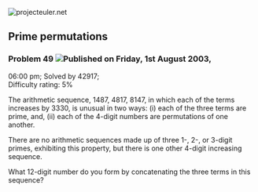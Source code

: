 ![projecteuler.net](images/print_page_logo.png)

## Prime permutations

### Problem 49 ![](images/icon_info.png)Published on Friday, 1st August 2003,
06:00 pm; Solved by 42917;  
Difficulty rating: 5%

The arithmetic sequence, 1487, 4817, 8147, in which each of the terms
increases by 3330, is unusual in two ways: (i) each of the three terms are
prime, and, (ii) each of the 4-digit numbers are permutations of one another.

There are no arithmetic sequences made up of three 1-, 2-, or 3-digit primes,
exhibiting this property, but there is one other 4-digit increasing sequence.

What 12-digit number do you form by concatenating the three terms in this
sequence?

  
  

